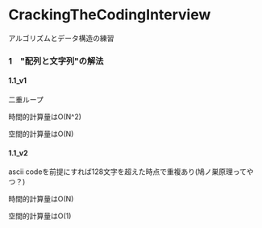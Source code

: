 # CrackingTheCodingInterview
アルゴリズムとデータ構造の練習

### 1　"配列と文字列"の解法
#### 1.1_v1
二重ループ

時間的計算量はO(N^2)

空間的計算量はO(N)

#### 1.1_v2
ascii codeを前提にすれば128文字を超えた時点で重複あり(鳩ノ巣原理ってやつ？)

時間的計算量はO(N)

空間的計算量はO(1)



